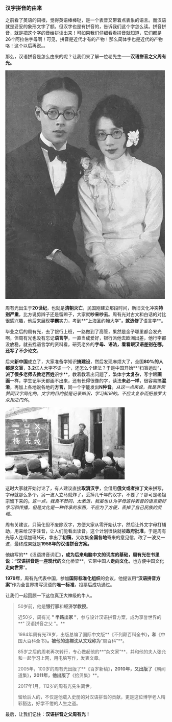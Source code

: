 ### 汉字拼音的由来

之前看了英语的词根，觉得英语棒棒哒，是一个表音又带着点表象的语言。而汉语就是妥妥的象形文字了额。但汉字也是有拼音的，告诉我们这个字怎么读。拼音拼音，就是把这个字的音给拼读出来！可如果我们仔细看看拼音就知道，它们都是26个阿拉伯字母啊！可见，拼音是近代才有的产物！那么简体字也是近代的产物咯！这个以后再说。。

那么，汉语拼音是怎么由来的呢？让我们来了解一位老先生——**汉语拼音之父周有光。**

![周有光和其夫人张允和](./pic/周有光和其夫人张允和.jpeg)

周有光出生于**20世纪**，也就是**清朝灭亡**，民国刚建立那段时间，新旧文化冲突**特别严重**，比方说剪辫子还是留辫子，大家就**吵来吵去**。周有光对古文和白话的对比很感兴趣，他后来展现**学霸**实力，考到**“上海圣约翰大学”**，就选修了**语言学**。

毕业之后的周有光，去了银行上班，一路做到了高管，果然是金子哪里都会发光啊，但周有光也没有忘记**语言学**，一直当成爱好，银行派他去欧洲出差，他行李都没放稳，就去找语言学的资料看，研究老外的**字母、语法，**看看跟汉语差别在哪，还写了不少**论文**。

后来**新中国**成立了，大家准备学知识**搞建设**，然后发现麻烦大了，全国**80%**的人都是**文盲**，**3.2**亿人大字不识一个，还怎么个建法？于是中国开始**“扫盲运动”**，派了很多老师去教老百姓**识字**，教着教着出问题了，繁体字**太复杂**，写字跟**画画**一样，学生记半天都画不出来，还有长得很像的字，读法**未必一样**，很容易搞**混淆**，再加上各地说各地的**方言**，同一个字能发出**N种音**。*从这一点来说，我是非常赞同汉字简化的，文字的目的就是记录知识，学习知识的。不应太复杂而把普罗大众拒之门外*。

![教汉字](./pic/教汉字.jpeg)

这时大家就开始讨论了，有人建议直接**取消汉字**，会借用**俄文或者拉丁文**来拼写，字母就那么多个，另一波人立马就炸了，丢掉几千年的汉字，不要了？那可是老祖宗留下来的。*这一点，我真不赞同，太激进，我虽也认为字母这种表音的语言更好学习和传播，但是文化是一种传承的东西，不应为了方便，丢掉了自己民族的灵魂*。

周有关建议，只简化但不废除汉字，方便大家从零开始认字，然后让外文字母打辅助，用来给汉字注音，让人们能看出读音。这个计划很快就被**政府批准**，于是周有光等人连续加班N天，拿出了**初稿**，又收集**全国各地**寄来的意见信，改了一波又一波，最终成果就是**1958年的汉语拼音方案。**

他编写的**《汉语拼音词汇》**，成为后来电脑中文的词库的基础，周有光在书里说：“**汉语拼音**是一座现代的**文化桥梁**，它带中国人**走向文化**，也方便中国文化**走向世界**”。

**1979年**，周有光代表中国，参加**国际标准化组织**的会议，他提议用“**汉语拼音方案**”作为全世界拼写汉语的**唯一标准**，投票后成功通过。

让我们一起回顾一下这位真正大神级的牛人。

> 50岁前，他是**银行家**和**经济学教授**。
>
> 近50岁，周有光 **" 半路出家 "**，参与设计汉语拼音方案，成为享誉世界的**" 汉语拼音之父 "。**
>
> 1984年周有光78岁，出版总编了国际中文版**《不列颠百科全书》**，和**《中国大百科全书》**。被他的连襟沈从文戏称为**“周百科”**。
>
> 85岁之后的周老再次转行，专心做起他的**“杂文家”**，并和他的夫人张允和一起学习上网，用电脑写作，发表文章。
>
> 2005年，100岁的周有光出版了**《百岁新稿》**，2010年，又出版了**《朝闻道集》**，2011年，他出版了**《拾贝集》**。
>
> 2017年1月，112岁的周有光先生离世。
>
> 留给后人的，不仅是他载入史册的对汉语拼音的贡献，更是这位博学老人精彩豁达，好学不倦的人生之道。

最后，让我们记住：**汉语拼音之父周有光！**
